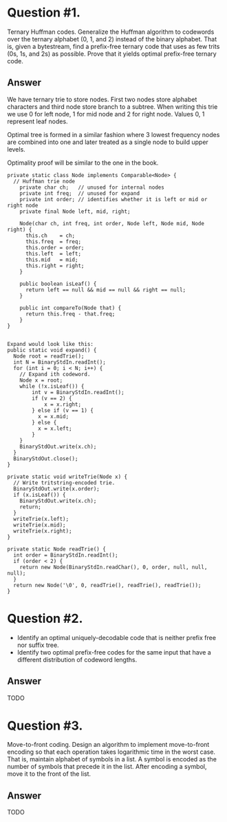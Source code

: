 # Question #1.
Ternary Huffman codes. Generalize the Huffman algorithm to codewords over the ternary alphabet (0, 1, and 2) instead of the binary alphabet. That is, given a bytestream, find a prefix-free ternary code that uses as few trits (0s, 1s, and 2s) as possible. Prove that it yields optimal prefix-free ternary code.

## Answer
We have ternary trie to store nodes.
First two nodes store alphabet characters and third node store branch to a subtree.
When writing this trie we use 0 for left node, 1 for mid node and 2 for right node.
Values 0, 1 represent leaf nodes.

Optimal tree is formed in a similar fashion where 3 lowest frequency nodes are combined
into one and later treated as a single node to build upper levels.

Optimality proof will be similar to the one in the book.

```
private static class Node implements Comparable<Node> {
  // Huffman trie node
    private char ch;   // unused for internal nodes
    private int freq;  // unused for expand
    private int order; // identifies whether it is left or mid or right node
    private final Node left, mid, right;

    Node(char ch, int freq, int order, Node left, Node mid, Node right) {
      this.ch    = ch;
      this.freq  = freq;
      this.order = order;
      this.left  = left;
      this.mid   = mid;
      this.right = right;
    }

    public boolean isLeaf() {
      return left == null && mid == null && right == null;
    }

    public int compareTo(Node that) {
      return this.freq - that.freq;
    }
}


Expand would look like this:
public static void expand() {
  Node root = readTrie();
  int N = BinaryStdIn.readInt();
  for (int i = 0; i < N; i++) {
    // Expand ith codeword.
    Node x = root;
    while (!x.isLeaf()) {
        int v = BinaryStdIn.readInt();
        if (v == 2) {
            x = x.right;
        } else if (v == 1) {
          x = x.mid;
        } else {
          x = x.left;
        }
    }
    BinaryStdOut.write(x.ch);
  }
  BinaryStdOut.close();
}

private static void writeTrie(Node x) {
  // Write tritstring-encoded trie.
  BinaryStdOut.write(x.order);
  if (x.isLeaf()) {
    BinaryStdOut.write(x.ch);
    return;
  }
  writeTrie(x.left);
  writeTrie(x.mid);
  writeTrie(x.right);
}

private static Node readTrie() {
  int order = BinaryStdIn.readInt();
  if (order < 2) {
    return new Node(BinaryStdIn.readChar(), 0, order, null, null, null);
  }
  return new Node('\0', 0, readTrie(), readTrie(), readTrie());
}
```

# Question #2.
* Identify an optimal uniquely-decodable code that is neither prefix free nor suffix tree.
* Identify two optimal prefix-free codes for the same input that have a different distribution of codeword lengths.

## Answer
TODO

# Question #3.
Move-to-front coding. Design an algorithm to implement move-to-front encoding so that each operation takes logarithmic time in the worst case. That is, maintain alphabet of symbols in a list. A symbol is encoded as the number of symbols that precede it in the list. After encoding a symbol, move it to the front of the list.

## Answer
TODO